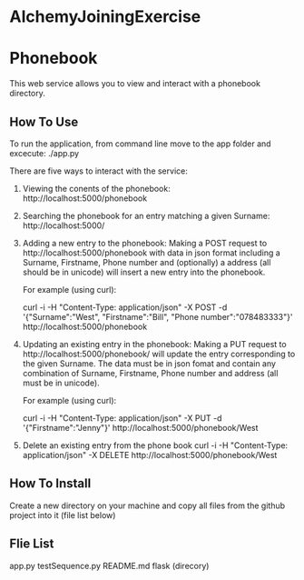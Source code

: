 # AlchemyJoiningExercise

Phonebook
=========

This web service allows you to view and interact with a phonebook directory. 


How To Use
----------

To run the application, from command line move to the app folder and excecute:  ./app.py

There are five ways to interact with the service:

1. Viewing the conents of the phonebook: 
	http://localhost:5000/phonebook

2. Searching the phonebook for an entry matching a given Surname: 
	http://localhost:5000/<Surname>

3. Adding a new entry to the phonebook: 
	Making a POST request to http://localhost:5000/phonebook with data in json
	format including a Surname, Firstname, Phone number and (optionally) a 
	address (all should be in unicode) will insert a new entry into the phonebook. 
	
	For example (using curl):
	
	curl -i -H "Content-Type: application/json" -X POST -d '{"Surname":"West", 
	"Firstname":"Bill", "Phone number":"078483333"}' http://localhost:5000/phonebook

4. Updating an existing entry in the phonebook:
	Making a PUT request to http://localhost:5000/phonebook/<Surname> will update
	the entry corresponding to the given Surname. The data must be in json fomat
	and contain any combination of Surname, Firstname, Phone number and address 
	(all must be in unicode).

	For example (using curl):

	curl -i -H "Content-Type: application/json" -X PUT -d '{"Firstname":"Jenny"}' 
	http://localhost:5000/phonebook/West	

5. Delete an existing entry from the phone book
	curl -i -H "Content-Type: application/json" -X DELETE http://localhost:5000/phonebook/West


How To Install
--------------

Create a new directory on your machine and copy all files from the github project
into it (file list below)



Flie List
---------

app.py
testSequence.py
README.md
flask (direcory)

